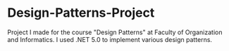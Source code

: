 # Design-Patterns-Project
Project I made for the course "Design Patterns" at Faculty of Organization and Informatics. I used .NET 5.0 to implement various design patterns.
